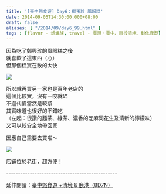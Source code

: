 ```yaml
---
title: '[臺中怒食遊] Day6：鄭玉珍 鳳眼糕'
date: 2014-09-05T14:30:00.000+08:00
draft: false
aliases: [ "/2014/09/day6_99.html" ]
tags : [flavor - 螞蟻族, travel - 臺灣・臺中、南投清境、彰化鹿港]
---
```


因為吃了鄭興珍的鳳眼糕之後  
就喜歡了這東西（心）  
但那個糕實在散的太快  

![](/images/taichung6i.jpg)

所以就再買另一家也是百年老店的  
這個比較實，沒有一咬就碎  
不過代價當然是較漿  
其實味道也很好的不錯吃  
（左起：很讚的麵茶、綠茶、濃香的芝麻同花生及清新的檸檬味）  
又可以較安全地帶回家  
  
因應自己需要去買啦～  

![](/images/taichung6i1.jpg)

店鋪位於老街，超方便！  
  
\-----------------------------------------------  
  
延伸閱讀：[臺中怒食遊 +清境 & 鹿港（8D7N）](https://hidie.net/taichung8d7n/)
